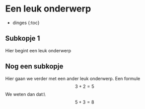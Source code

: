 # Een leuk onderwerp 

- dinges
{:toc}

## Subkopje 1
Hier begint een leuk onderwerp

## Nog een subkopje
Hier gaan we verder met een ander leuk onderwerp. Een formule $$3+2=5$$
We weten dan dat:\\
$$5+3=8$$
